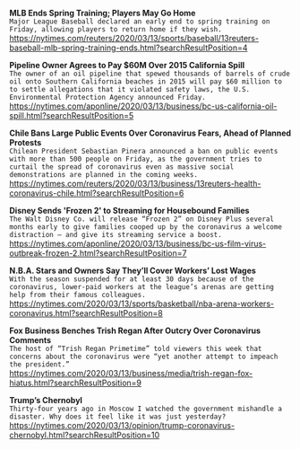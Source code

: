 **MLB Ends Spring Training; Players May Go Home**\
`Major League Baseball declared an early end to spring training on Friday, allowing players to return home if they wish.`\
https://nytimes.com/reuters/2020/03/13/sports/baseball/13reuters-baseball-mlb-spring-training-ends.html?searchResultPosition=4

**Pipeline Owner Agrees to Pay $60M Over 2015 California Spill**\
`The owner of an oil pipeline that spewed thousands of barrels of crude oil onto Southern California beaches in 2015 will pay $60 million to to settle allegations that it violated safety laws, the U.S. Environmental Protection Agency announced Friday.`\
https://nytimes.com/aponline/2020/03/13/business/bc-us-california-oil-spill.html?searchResultPosition=5

**Chile Bans Large Public Events Over Coronavirus Fears, Ahead of Planned Protests**\
`Chilean President Sebastian Pinera announced a ban on public events with more than 500 people on Friday, as the government tries to curtail the spread of coronavirus even as massive social demonstrations are planned in the coming weeks. `\
https://nytimes.com/reuters/2020/03/13/business/13reuters-health-coronavirus-chile.html?searchResultPosition=6

**Disney Sends 'Frozen 2' to Streaming for Housebound Families**\
`The Walt Disney Co. will release “Frozen 2” on Disney Plus several months early to give families cooped up by the coronavirus a welcome distraction — and give its streaming service a boost. `\
https://nytimes.com/aponline/2020/03/13/business/bc-us-film-virus-outbreak-frozen-2.html?searchResultPosition=7

**N.B.A. Stars and Owners Say They’ll Cover Workers’ Lost Wages**\
`With the season suspended for at least 30 days because of the coronavirus, lower-paid workers at the league’s arenas are getting help from their famous colleagues.`\
https://nytimes.com/2020/03/13/sports/basketball/nba-arena-workers-coronavirus.html?searchResultPosition=8

**Fox Business Benches Trish Regan After Outcry Over Coronavirus Comments**\
`The host of “Trish Regan Primetime” told viewers this week that concerns about the coronavirus were “yet another attempt to impeach the president.”`\
https://nytimes.com/2020/03/13/business/media/trish-regan-fox-hiatus.html?searchResultPosition=9

**Trump’s Chernobyl**\
`Thirty-four years ago in Moscow I watched the government mishandle a disaster. Why does it feel like it was just yesterday?`\
https://nytimes.com/2020/03/13/opinion/trump-coronavirus-chernobyl.html?searchResultPosition=10

